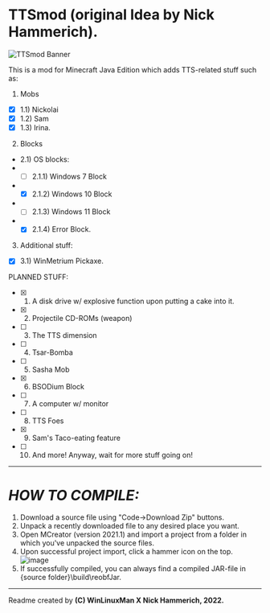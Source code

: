# TTSmod (original Idea by Nick Hammerich).
![TTSmod Banner](https://user-images.githubusercontent.com/74654571/156976681-e2d83671-1bdc-407a-a3c9-a443cd4f62fc.png)

This is a mod for Minecraft Java Edition which adds TTS-related stuff such as:
1) Mobs 
- [X] 1.1) Nickolai
- [X] 1.2) Sam
- [X] 1.3) Irina.

2) Blocks
- 2.1) OS blocks:
- - [ ] 2.1.1) Windows 7 Block
- - [X] 2.1.2) Windows 10 Block
- - [ ] 2.1.3) Windows 11 Block
- - [X] 2.1.4) Error Block.
3) Additional stuff:
- [X] 3.1) WinMetrium Pickaxe.
    
 PLANNED STUFF:
  - [X] 1) A disk drive w/ explosive function upon putting a cake into it.
  - [X] 2) Projectile CD-ROMs (weapon)
  - [ ] 3) The TTS dimension
  - [ ] 4) Tsar-Bomba
  - [ ] 5) Sasha Mob
  - [X] 6) BSODium Block
  - [ ] 7) A computer w/ monitor
  - [ ] 8) TTS Foes
  - [X] 9) Sam's Taco-eating feature
  - [ ] 10) And more! Anyway, wait for more stuff going on!
---------------------------
# *HOW TO COMPILE:*
1) Download a source file using "Code->Download Zip" buttons.
2) Unpack a recently downloaded file to any desired place you want.
3) Open MCreator (version 2021.1) and import a project from a folder in which you've unpacked the source files.
4) Upon successful project import, click a hammer icon on the top. 
![image](https://user-images.githubusercontent.com/74654571/156981519-3ac50253-7db7-4823-a592-3dad3e560f82.png)
5) If successfully compiled, you can always find a compiled JAR-file in {source folder}\build\reobfJar.
-------------------------------------------

Readme created by __**(C) WinLinuxMan X Nick Hammerich, 2022.**__
